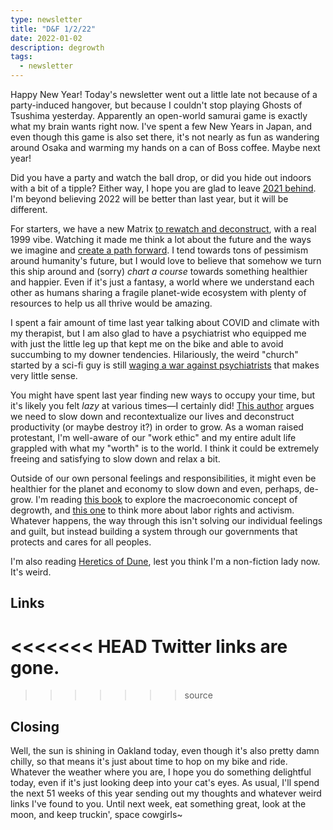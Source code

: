 ```yaml
---
type: newsletter
title: "D&F 1/2/22"
date: 2022-01-02
description: degrowth
tags:
  - newsletter
---
```


Happy New Year! Today's newsletter went out a little late not because of a party-induced hangover, but because I couldn't stop playing Ghosts of Tsushima yesterday. Apparently an open-world samurai game is exactly what my brain wants right now. I've spent a few New Years in Japan, and even though this game is also set there, it's not nearly as fun as wandering around Osaka and warming my hands on a can of Boss coffee. Maybe next year!

Did you have a party and watch the ball drop, or did you hide out indoors with a bit of a tipple? Either way, I hope you are glad to leave [2021 behind](https://qz.com/2096606/the-most-popular-wikipedia-page-for-every-day-in-2021/). I'm beyond believing 2022 will be better than last year, but it will be different.

For starters, we have a new Matrix [to rewatch and deconstruct](https://audioboom.com/posts/8006197-the-matrix-resurrections), with a real 1999 vibe. Watching it made me think a lot about the future and the ways we imagine and [create a path forward](https://www.thenation.com/article/environment/climate-world-building/). I tend towards tons of pessimism around humanity's future, but I would love to believe that somehow we turn this ship around and (sorry) _chart a course_ towards something healthier and happier. Even if it's just a fantasy, a world where we understand each other as humans sharing a fragile planet-wide ecosystem with plenty of resources to help us all thrive would be amazing.

I spent a fair amount of time last year talking about COVID and climate with my therapist, but I am also glad to have a psychiatrist who equipped me with just the little leg up that kept me on the bike and able to avoid succumbing to my downer tendencies. Hilariously, the weird "church" started by a sci-fi guy is still [waging a war against psychiatrists](https://pioneerworks.org/broadcast/scientology-psychiatry/) that makes very little sense.

You might have spent last year finding new ways to occupy your time, but it's likely you felt *lazy* at various times—I certainly did! [This author](https://www.npr.org/2021/09/24/1039676445/laziness-does-not-exist-devon-price) argues we need to slow down and recontextualize our lives and deconstruct productivity (or maybe destroy it?) in order to grow. As a woman raised protestant, I'm well-aware of our "work ethic" and my entire adult life grappled with what my "worth" is to the world. I think it could be extremely freeing and satisfying to slow down and relax a bit. 

Outside of our own personal feelings and responsibilities, it might even be healthier for the planet and economy to slow down and even, perhaps, de-grow. I'm reading [this book](https://www.jasonhickel.org/less-is-more) to explore the macroeconomic concept of degrowth, and [this one](https://workwontloveyouback.org) to think more about labor rights and activism. Whatever happens, the way through this isn't solving our individual feelings and guilt, but instead building a system through our governments that protects and cares for all peoples.

I'm also reading [Heretics of Dune](https://en.wikipedia.org/wiki/Heretics_of_Dune), lest you think I'm a non-fiction lady now. It's weird. 

## Links

<<<<<<< HEAD
Twitter links are gone.
=======
>>>>>>> source

## Closing

Well, the sun is shining in Oakland today, even though it's also pretty damn chilly, so that means it's just about time to hop on my bike and ride. Whatever the weather where you are, I hope you do something delightful today, even if it's just looking deep into your cat's eyes. As usual, I'll spend the next 51 weeks of this year sending out my thoughts and whatever weird links I've found to you. Until next week, eat something great, look at the moon, and keep truckin', space cowgirls~